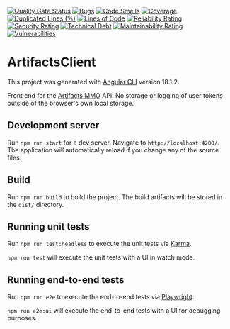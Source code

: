 [![Quality Gate Status](https://sonarcloud.io/api/project_badges/measure?project=stephenspark_artifacts-client&metric=alert_status)](https://sonarcloud.io/summary/new_code?id=stephenspark_artifacts-client)
[![Bugs](https://sonarcloud.io/api/project_badges/measure?project=stephenspark_artifacts-client&metric=bugs)](https://sonarcloud.io/summary/new_code?id=stephenspark_artifacts-client)
[![Code Smells](https://sonarcloud.io/api/project_badges/measure?project=stephenspark_artifacts-client&metric=code_smells)](https://sonarcloud.io/summary/new_code?id=stephenspark_artifacts-client)
[![Coverage](https://sonarcloud.io/api/project_badges/measure?project=stephenspark_artifacts-client&metric=coverage)](https://sonarcloud.io/summary/new_code?id=stephenspark_artifacts-client)
[![Duplicated Lines (%)](https://sonarcloud.io/api/project_badges/measure?project=stephenspark_artifacts-client&metric=duplicated_lines_density)](https://sonarcloud.io/summary/new_code?id=stephenspark_artifacts-client)
[![Lines of Code](https://sonarcloud.io/api/project_badges/measure?project=stephenspark_artifacts-client&metric=ncloc)](https://sonarcloud.io/summary/new_code?id=stephenspark_artifacts-client)
[![Reliability Rating](https://sonarcloud.io/api/project_badges/measure?project=stephenspark_artifacts-client&metric=reliability_rating)](https://sonarcloud.io/summary/new_code?id=stephenspark_artifacts-client)
[![Security Rating](https://sonarcloud.io/api/project_badges/measure?project=stephenspark_artifacts-client&metric=security_rating)](https://sonarcloud.io/summary/new_code?id=stephenspark_artifacts-client)
[![Technical Debt](https://sonarcloud.io/api/project_badges/measure?project=stephenspark_artifacts-client&metric=sqale_index)](https://sonarcloud.io/summary/new_code?id=stephenspark_artifacts-client)
[![Maintainability Rating](https://sonarcloud.io/api/project_badges/measure?project=stephenspark_artifacts-client&metric=sqale_rating)](https://sonarcloud.io/summary/new_code?id=stephenspark_artifacts-client)
[![Vulnerabilities](https://sonarcloud.io/api/project_badges/measure?project=stephenspark_artifacts-client&metric=vulnerabilities)](https://sonarcloud.io/summary/new_code?id=stephenspark_artifacts-client)

# ArtifactsClient

This project was generated with [Angular CLI](https://github.com/angular/angular-cli) version 18.1.2.

Front end for the [Artifacts MMO](https://artifactsmmo.com/) API. No storage or logging of user tokens outside of the browser's own local storage.

## Development server

Run `npm run start` for a dev server. Navigate to `http://localhost:4200/`. The application will automatically reload if you change any of the source files.

## Build

Run `npm run build` to build the project. The build artifacts will be stored in the `dist/` directory.

## Running unit tests

Run `npm run test:headless` to execute the unit tests via [Karma](https://karma-runner.github.io).

`npm run test` will execute the unit tests with a UI in watch mode.

## Running end-to-end tests

Run `npm run e2e` to execute the end-to-end tests via [Playwright](https://playwright.dev/).

`npm run e2e:ui` will execute the end-to-end tests with a UI for debugging purposes.
